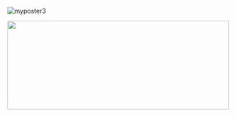 ![myposter3](https://sosmany1.github.io/docs/assets/semigans.png)

<img src="https://sosmany1.github.io/docs/assets/semigans.png" width="500" height="200">



